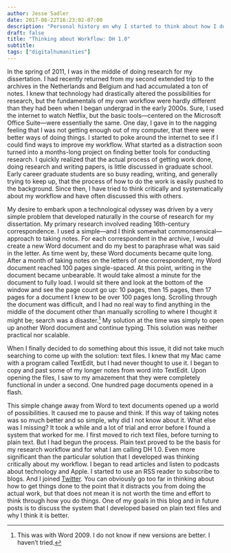 ```yaml
---
author: Jesse Sadler
date: 2017-06-22T16:23:02-07:00
description: "Personal history on why I started to think about how I do research"
draft: false
title: "Thinking about Workflow: DH 1.0"
subtitle: 
tags: ["digitalhumanities"]
---
```


In the spring of 2011, I was in the middle of doing research for my dissertation. I had recently returned from my second extended trip to the archives in the Netherlands and Belgium and had accumulated a ton of notes. I knew that technology had drastically altered the possibilities for research, but the fundamentals of my own workflow were hardly different than they had been when I began undergrad in the early 2000s. Sure, I used the internet to watch Netflix, but the basic tools—centered on the Microsoft Office Suite—were essentially the same. One day, I gave in to the nagging feeling that I was not getting enough out of my computer, that there were better ways of doing things. I started to poke around the internet to see if I could find ways to improve my workflow. What started as a distraction soon turned into a months-long project on finding better tools for conducting research. I quickly realized that the actual process of getting work done, doing research and writing papers, is little discussed in graduate school. Early career graduate students are so busy reading, writing, and generally trying to keep up, that the process of how to do the work is easily pushed to the background. Since then, I have tried to think critically and systematically about my workflow and have often discussed this with others.

<!--more-->

My desire to embark upon a technological odyssey was driven by a very simple problem that developed naturally in the course of research for my dissertation. My primary research involved reading 16th-century correspondence. I used a simple—and I think somewhat commonsensical—approach to taking notes. For each correspondent in the archive, I would create a new Word document and do my best to paraphrase what was said in the letter. As time went by, these Word documents became quite long. After a month of taking notes on the letters of one correspondent, my Word document reached 100 pages single-spaced. At this point, writing in the document became unbearable. It would take almost a minute for the document to fully load. I would sit there and look at the bottom of the window and see the page count go up: 10 pages, then 15 pages, then 17 pages for a document I knew to be over 100 pages long. Scrolling through the document was difficult, and I had no real way to find anything in the middle of the document other than manually scrolling to where I thought it might be; search was a disaster.[^1] My solution at the time was simply to open up another Word document and continue typing. This solution was neither practical nor scalable.

When I finally decided to do something about this issue, it did not take much searching to come up with the solution: text files. I knew that my Mac came with a program called TextEdit, but I had never thought to use it. I began to copy and past some of my longer notes from word into TextEdit. Upon opening the files, I saw to my amazement that they were completely functional in under a second. One hundred page documents opened in a flash.

This simple change away from Word to text documents opened up a world of possibilities. It caused me to pause and think. If this way of taking notes was so much better and so simple, why did I not know about it. What else was I missing? It took a while and a lot of trial and error before I found a system that worked for me. I first moved to rich text files, before turning to plain text. But I had begun the process. Plain text proved to be the basis for my research workflow and for what I am calling DH 1.0. Even more significant than the particular solution that I developed was thinking critically about my workflow. I began to read articles and listen to podcasts about technology and Apple. I started to use an RSS reader to subscribe to blogs. And I joined [Twitter](http://twitter.com/vivalosburros). You can obviously go too far in thinking about how to get things done to the point that it distracts you from doing the actual work, but that does not mean it is not worth the time and effort to think through how you do things. One of my goals in this blog and in future posts is to discuss the system that I developed based on plain text files and why I think it is better.

[^1]: This was with Word 2009. I do not know if new versions are better. I haven’t tried.